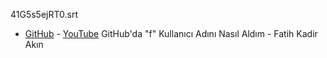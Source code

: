 41G5s5ejRT0.srt
- [GitHub](41G5s5ejRT0.srt) - [YouTube](http://www.youtube.com/timedtext_video?v=41G5s5ejRT0&ref=share) GitHub'da "f" Kullanıcı Adını Nasıl Aldım - Fatih Kadir Akın